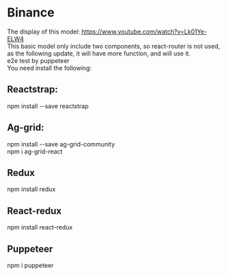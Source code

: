 # Binance
The display of this model: https://www.youtube.com/watch?v=Lk01Ye-ELW4<br/>
This basic model only include two components, so react-router is not used, as the following update, it will have more function, and will use it.<br/>
e2e test by puppeteer<br/>
You need install the following: <br/>
## Reactstrap:
npm install --save reactstrap <br/>
## Ag-grid:<br/>
npm install --save ag-grid-community<br/>
npm i ag-grid-react<br/>
## Redux<br/>
npm install redux<br/>
## React-redux<br/>
npm install react-redux<br/>
## Puppeteer<br/>
npm i puppeteer<br/>
